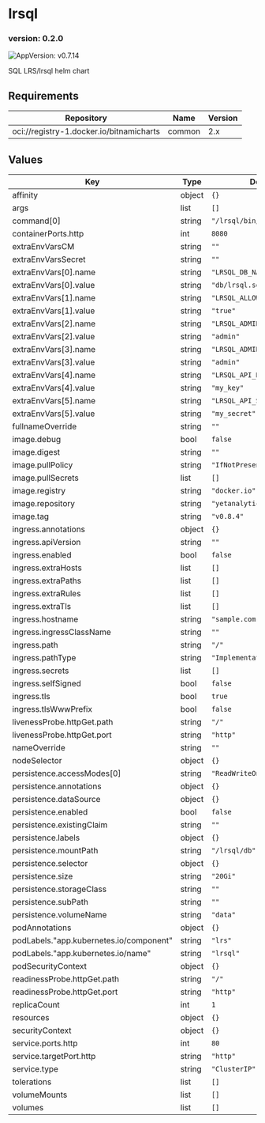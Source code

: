 # lrsql

### version: 0.2.0<!-- x-release-please-version -->

![AppVersion: v0.7.14](https://img.shields.io/badge/AppVersion-v0.7.14-informational?style=flat-square)

SQL LRS/lrsql helm chart

## Requirements

| Repository | Name | Version |
|------------|------|---------|
| oci://registry-1.docker.io/bitnamicharts | common | 2.x |

## Values

| Key | Type | Default | Description |
|-----|------|---------|-------------|
| affinity | object | `{}` |  |
| args | list | `[]` |  |
| command[0] | string | `"/lrsql/bin/run_sqlite.sh"` |  |
| containerPorts.http | int | `8080` |  |
| extraEnvVarsCM | string | `""` |  |
| extraEnvVarsSecret | string | `""` |  |
| extraEnvVars[0].name | string | `"LRSQL_DB_NAME"` |  |
| extraEnvVars[0].value | string | `"db/lrsql.sqlite.db"` |  |
| extraEnvVars[1].name | string | `"LRSQL_ALLOW_ALL_ORIGINS"` |  |
| extraEnvVars[1].value | string | `"true"` |  |
| extraEnvVars[2].name | string | `"LRSQL_ADMIN_USER_DEFAULT"` |  |
| extraEnvVars[2].value | string | `"admin"` |  |
| extraEnvVars[3].name | string | `"LRSQL_ADMIN_PASS_DEFAULT"` |  |
| extraEnvVars[3].value | string | `"admin"` |  |
| extraEnvVars[4].name | string | `"LRSQL_API_KEY_DEFAULT"` |  |
| extraEnvVars[4].value | string | `"my_key"` |  |
| extraEnvVars[5].name | string | `"LRSQL_API_SECRET_DEFAULT"` |  |
| extraEnvVars[5].value | string | `"my_secret"` |  |
| fullnameOverride | string | `""` |  |
| image.debug | bool | `false` |  |
| image.digest | string | `""` |  |
| image.pullPolicy | string | `"IfNotPresent"` |  |
| image.pullSecrets | list | `[]` |  |
| image.registry | string | `"docker.io"` |  |
| image.repository | string | `"yetanalytics/lrsql"` |  |
| image.tag | string | `"v0.8.4"` |  |
| ingress.annotations | object | `{}` |  |
| ingress.apiVersion | string | `""` |  |
| ingress.enabled | bool | `false` |  |
| ingress.extraHosts | list | `[]` |  |
| ingress.extraPaths | list | `[]` |  |
| ingress.extraRules | list | `[]` |  |
| ingress.extraTls | list | `[]` |  |
| ingress.hostname | string | `"sample.com"` |  |
| ingress.ingressClassName | string | `""` |  |
| ingress.path | string | `"/"` |  |
| ingress.pathType | string | `"ImplementationSpecific"` |  |
| ingress.secrets | list | `[]` |  |
| ingress.selfSigned | bool | `false` |  |
| ingress.tls | bool | `true` |  |
| ingress.tlsWwwPrefix | bool | `false` |  |
| livenessProbe.httpGet.path | string | `"/"` |  |
| livenessProbe.httpGet.port | string | `"http"` |  |
| nameOverride | string | `""` |  |
| nodeSelector | object | `{}` |  |
| persistence.accessModes[0] | string | `"ReadWriteOnce"` |  |
| persistence.annotations | object | `{}` |  |
| persistence.dataSource | object | `{}` |  |
| persistence.enabled | bool | `false` |  |
| persistence.existingClaim | string | `""` |  |
| persistence.labels | object | `{}` |  |
| persistence.mountPath | string | `"/lrsql/db"` |  |
| persistence.selector | object | `{}` |  |
| persistence.size | string | `"20Gi"` |  |
| persistence.storageClass | string | `""` |  |
| persistence.subPath | string | `""` |  |
| persistence.volumeName | string | `"data"` |  |
| podAnnotations | object | `{}` |  |
| podLabels."app.kubernetes.io/component" | string | `"lrs"` |  |
| podLabels."app.kubernetes.io/name" | string | `"lrsql"` |  |
| podSecurityContext | object | `{}` |  |
| readinessProbe.httpGet.path | string | `"/"` |  |
| readinessProbe.httpGet.port | string | `"http"` |  |
| replicaCount | int | `1` |  |
| resources | object | `{}` |  |
| securityContext | object | `{}` |  |
| service.ports.http | int | `80` |  |
| service.targetPort.http | string | `"http"` |  |
| service.type | string | `"ClusterIP"` |  |
| tolerations | list | `[]` |  |
| volumeMounts | list | `[]` |  |
| volumes | list | `[]` |  |

